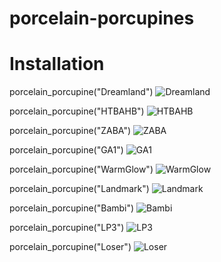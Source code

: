 # porcelain-porcupines
# Installation

porcelain_porcupine("Dreamland")
![Dreamland](https://user-images.githubusercontent.com/55102014/165415576-a9a37ca5-c2c4-4c7f-86d7-f110d92aeffb.jpg)

porcelain_porcupine("HTBAHB")
![HTBAHB](https://user-images.githubusercontent.com/55102014/165415735-c757f2aa-9099-48c4-ae20-e4b0e7adf17b.jpg)

porcelain_porcupine("ZABA")
![ZABA](https://user-images.githubusercontent.com/55102014/165415785-3b99c591-cf17-4b76-96db-e8dad4a671c1.jpg)

porcelain_porcupine("GA1")
![GA1](https://user-images.githubusercontent.com/55102014/165415841-317155d1-281f-4e96-b85e-be1286d82698.jpg)

porcelain_porcupine("WarmGlow")
![WarmGlow](https://user-images.githubusercontent.com/55102014/165415900-634776c8-ae43-4693-af08-a632df1a6cef.jpg)

porcelain_porcupine("Landmark")
![Landmark](https://user-images.githubusercontent.com/55102014/165416079-8efd28a4-1f39-4746-8f08-42652e58c950.jpg)

porcelain_porcupine("Bambi")
![Bambi](https://user-images.githubusercontent.com/55102014/165416022-6f2aae06-aa73-44f9-b1f6-717494815ae6.jpg)

porcelain_porcupine("LP3")
![LP3](https://user-images.githubusercontent.com/55102014/165416122-886dcf04-cbf3-42fd-a17b-a5f5ac8ee5dd.jpg)

porcelain_porcupine("Loser")
![Loser](https://user-images.githubusercontent.com/55102014/165416183-b93daa98-6024-41a8-9db6-2567456b1472.jpg)
